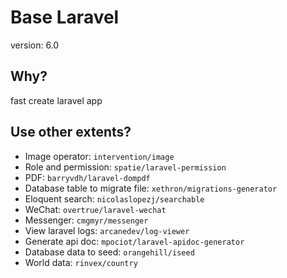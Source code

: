 # Base Laravel

version: 6.0

## Why?

fast create laravel app

## Use other extents?

- Image operator: `intervention/image`
- Role and permission: `spatie/laravel-permission`
- PDF: `barryvdh/laravel-dompdf`
- Database table to migrate file: `xethron/migrations-generator`
- Eloquent search: `nicolaslopezj/searchable`
- WeChat: `overtrue/laravel-wechat`
- Messenger: `cmgmyr/messenger`
- View laravel logs: `arcanedev/log-viewer`
- Generate api doc: `mpociot/laravel-apidoc-generator`
- Database data to seed: `orangehill/iseed`
- World data: `rinvex/country`
